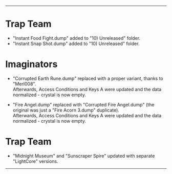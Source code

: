 -------------------------------------------------------------------------------------------------------

# Trap Team

- "Instant Food Fight.dump" added to "10) Unreleased" folder.  
- "Instant Snap Shot.dump" added to "10) Unreleased" folder.

# Imaginators

- "Corrupted Earth Rune.dump" replaced with a proper variant, thanks to "Merl008".  
  Afterwards, Access Conditions and Keys A were updated and the data normalized - crystal is now empty.

- "Fire Angel.dump" replaced with "Corrupted Fire Angel.dump" (the original was just a "Fire Acorn 3.dump" duplicate).  
  Afterwards, Access Conditions and Keys A were updated and the data normalized - crystal is now empty.
  
# Trap Team

- "Midnight Museum" and "Sunscraper Spire" updated with separate "LightCore" versions.

-------------------------------------------------------------------------------------------------------
